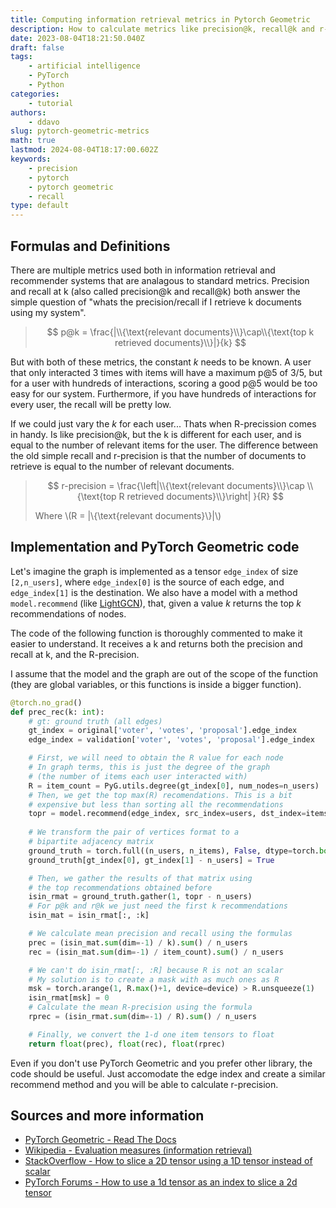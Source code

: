 ```yaml
---
title: Computing information retrieval metrics in Pytorch Geometric
description: How to calculate metrics like precision@k, recall@k and r-precision for information retrieval and recommender systems in PyTorch Geometric
date: 2023-08-04T18:21:50.040Z
draft: false
tags:
    - artificial intelligence
    - PyTorch
    - Python
categories:
    - tutorial
authors:
    - ddavo
slug: pytorch-geometric-metrics
math: true
lastmod: 2024-08-04T18:17:00.602Z
keywords:
    - precision
    - pytorch
    - pytorch geometric
    - recall
type: default
---
```


## Formulas and Definitions

There are multiple metrics used both in information retrieval and recommender systems that are analagous to standard metrics. Precision and recall at k (also called precision@k and recall@k) both answer the simple question of "whats the precision/recall if I retrieve k documents using my system".

> $$ p@k = \frac{|\\{\text{relevant documents}\\}\cap\\{\text{top k retrieved documents}\\}|}{k} $$

But with both of these metrics, the constant _k_ needs to be known. A user that only interacted 3 times with items will have a maximum p@5 of 3/5, but for a user with hundreds of interactions, scoring a good p@5 would be too easy for our system. Furthermore, if you have hundreds of interactions for every user, the recall will be pretty low.

If we could just vary the _k_ for each user... Thats when R-precission comes in handy. Is like precision@k, but the k is different for each user, and is equal to the number of relevant items for the user. The difference between the old simple recall and r-precision is that the number of documents to retrieve is equal to the number of relevant documents.

> $$ r-precision = \frac{\left|\\{\text{relevant documents}\\}\cap \\{\text{top R retrieved documents}\\}\right| }{R} $$
>
> Where \\(R = |\\{\text{relevant documents}\\}|\\)

## Implementation and PyTorch Geometric code

Let's imagine the graph is implemented as a tensor `edge_index` of size `[2,n_users]`, where `edge_index[0]` is the source of each edge, and `edge_index[1]` is the destination. We also have a model with a method `model.recommend` (like [LightGCN](https://pytorch-geometric.readthedocs.io/en/latest/generated/torch_geometric.nn.models.LightGCN.html?highlight=lightgcn)), that, given a value _k_ returns the top _k_ recommendations of nodes.

The code of the following function is thoroughly commented to make it easier to understand. It receives a k and returns both the precision and recall at k, and the R-precision.

I assume that the model and the graph are out of the scope of the function (they are global variables, or this functions is inside a bigger function).

```python
@torch.no_grad()
def prec_rec(k: int):
    # gt: ground truth (all edges)
    gt_index = original['voter', 'votes', 'proposal'].edge_index
    edge_index = validation['voter', 'votes', 'proposal'].edge_index

    # First, we will need to obtain the R value for each node
    # In graph terms, this is just the degree of the graph
    # (the number of items each user interacted with)
    R = item_count = PyG.utils.degree(gt_index[0], num_nodes=n_users)
    # Then, we get the top max(R) recomendations. This is a bit
    # expensive but less than sorting all the recommendations
    topr = model.recommend(edge_index, src_index=users, dst_index=items, k=int(R.max()), sorted=True)
    
    # We transform the pair of vertices format to a 
    # bipartite adjacency matrix
    ground_truth = torch.full((n_users, n_items), False, dtype=torch.bool, device=device)
    ground_truth[gt_index[0], gt_index[1] - n_users] = True

    # Then, we gather the results of that matrix using
    # the top recommendations obtained before
    isin_rmat = ground_truth.gather(1, topr - n_users)
    # For p@k and r@k we just need the first k recommendations
    isin_mat = isin_rmat[:, :k]

    # We calculate mean precision and recall using the formulas
    prec = (isin_mat.sum(dim=-1) / k).sum() / n_users
    rec = (isin_mat.sum(dim=-1) / item_count).sum() / n_users

    # We can't do isin_rmat[:, :R] because R is not an scalar
    # My solution is to create a mask with as much ones as R
    msk = torch.arange(1, R.max()+1, device=device) > R.unsqueeze(1)
    isin_rmat[msk] = 0
    # Calculate the mean R-precision using the formula
    rprec = (isin_rmat.sum(dim=-1) / R).sum() / n_users

    # Finally, we convert the 1-d one item tensors to float
    return float(prec), float(rec), float(rprec)
```

Even if you don't use PyTorch Geometric and you prefer other library, the code should be useful. Just accomodate the edge index and create a similar recommend method and you will be able to calculate r-precision.

## Sources and more information
- [PyTorch Geometric - Read The Docs](https://pytorch-geometric.readthedocs.io/en/latest/)
- [Wikipedia - Evaluation measures (information retrieval)](https://en.wikipedia.org/wiki/Evaluation_measures_(information_retrieval)#Precision_at_k)
- [StackOverflow - How to slice a 2D tensor using a 1D tensor instead of scalar](https://stackoverflow.com/questions/76837716/how-to-slice-a-2d-tensor-using-a-1d-tensor-instead-of-scalar)
- [PyTorch Forums - How to use a 1d tensor as an index to slice a 2d tensor](https://discuss.pytorch.org/t/how-to-use-a-1d-tensor-as-an-index-to-slice-a-2d-tensor/185736)